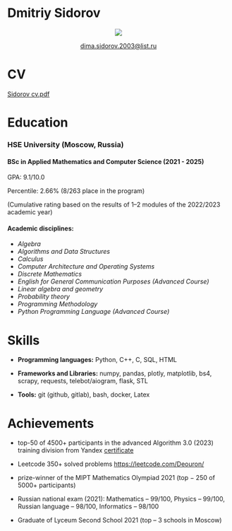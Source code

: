 
# Dmitriy Sidorov     

<p align='center'>
   <a href="https://t.me/deouron">
       <img src="https://img.shields.io/badge/Telegram-2CA5E0?style=for-the-badge&logo=telegram&logoColor=white"/>
   </a>
<p align='center'>
   <a href='mailto:dima.sidorov.2003@list.ru'>dima.sidorov.2003@list.ru</a>
</p>


CV 
======


[Sidorov cv.pdf](https://github.com/deouron/deouron/files/11521931/Sidorov.cv.pdf) 


Education
=========
### HSE University (Moscow, Russia)
#### BSc in Applied Mathematics and Computer Science (2021 - 2025)

GPA: 9.1/10.0

Percentile: 2.66% (8/263 place in the program)

(Cumulative rating based on the results of 1–2 modules of the 2022/2023 academic year)

#### Academic disciplines: 

-  *Algebra*
-  *Algorithms and Data Structures*
-  *Calculus*
-  *Computer Architecture and Operating Systems*
-  *Discrete Mathematics*
-  *English for General Communication Purposes (Advanced Course)*
-  *Linear algebra and geometry*
-  *Probability theory*
-  *Programming Methodology*
-  *Python Programming Language (Advanced Course)*

Skills
======

-    **Programming languages:** Python, C++, C, SQL, HTML

-    **Frameworks and Libraries:** numpy, pandas, plotly, matplotlib, bs4, scrapy, requests, telebot/aiogram, flask, STL

-    **Tools:** git (github, gitlab), bash, docker, Latex

Achievements
======

- top-50 of 4500+ participants in the advanced Algorithm 3.0 (2023) training division from Yandex [certificate](https://disk.yandex.ru/i/tCyAp5-FXgFlaQ)

- Leetcode 350+ solved problems https://leetcode.com/Deouron/

- prize-winner of the MIPT Mathematics Olympiad 2021 (top − 250 of 5000+ participants)

- Russian national exam (2021): Mathematics – 99/100, Physics – 99/100, Russian language – 98/100, Informatics – 98/100

- Graduate of Lyceum Second School 2021 (top – 3 schools in Moscow)


